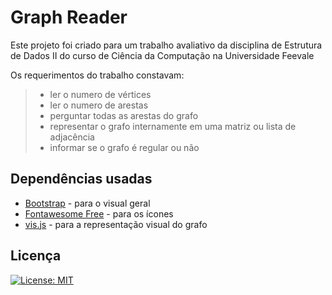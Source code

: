 # Graph Reader

Este projeto foi criado para um trabalho avaliativo da disciplina de Estrutura de Dados II do curso de Ciência da Computação na Universidade Feevale

Os requerimentos do trabalho constavam:
>* ler o numero de vértices
>* ler o numero de arestas
>* perguntar todas as arestas do grafo
>* representar o grafo internamente em uma matriz ou lista de adjacência
>* informar se o grafo é regular ou não

## Dependências usadas

* [Bootstrap](https://github.com/twbs/bootstrap) - para o visual geral
* [Fontawesome Free](https://github.com/FortAwesome/Font-Awesome) - para os ícones
* [vis.js](https://github.com/visjs/vis_original) - para a representação visual do grafo

## Licença

[![License: MIT](https://img.shields.io/badge/License-MIT-yellow.svg)](https://opensource.org/licenses/MIT)